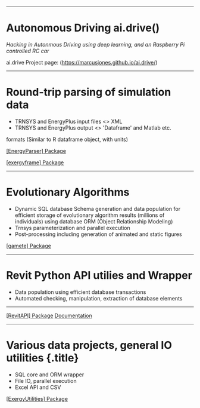 ___

# Autonomous Driving ai.drive()

_Hacking in Autonmous Driving using deep learning, and an Raspberry Pi controlled RC car_

ai.drive Project page: (https://marcusjones.github.io/ai.drive/)

___

# Round-trip parsing of simulation data

-   TRNSYS and EnergyPlus input files \<\> XML
-   TRNSYS and EnergyPlus output \<\> 'Dataframe' and Matlab etc.

formats (Similar to R dataframe object, with units)

[[EnergyParser] Package](https://github.com/MarcusJones/EnergyParser)

[[exergyframe] Package](https://github.com/MarcusJones/exergyframe) 

___

# Evolutionary Algorithms

-   Dynamic SQL database Schema generation and data population for efficient storage of evolutionary algorithm results (millions of individuals) using database ORM (Object Relationship Modeling)
-   Trnsys parameterization and parallel execution
-   Post-processing including generation of animated and static figures


[[gamete] Package](https://github.com/MarcusJones/gamete) 

___

# Revit Python API utilies and Wrapper

-   Data population using efficient database transactions
-   Automated checking, manipulation, extraction of database elements

___

[[RevitAPI] Package](https://github.com/MarcusJones/RevitAPI) 
[Documentation](https://htmlpreview.github.io/?https://github.com/MarcusJones/ExergyUtilities/blob/master/RevitUtilities/_build/html/index.html)

___

# Various data projects, general IO utilities {.title}

-   SQL core and ORM wrapper
-   File IO, parallel execution
-   Excel API and CSV

[[ExergyUtilities]
Package](https://github.com/MarcusJones/ExergyUtilities) 

 